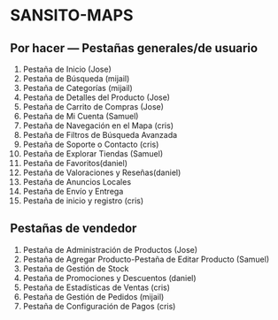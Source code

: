# SANSITO-MAPS

## Por hacer — Pestañas generales/de usuario
1. Pestaña de Inicio (Jose)
2. Pestaña de Búsqueda (mijail)
3. Pestaña de Categorías (mijail)
4. Pestaña de Detalles del Producto (Jose)
5. Pestaña de Carrito de Compras (Jose)
6. Pestaña de Mi Cuenta (Samuel)
7. Pestaña de Navegación en el Mapa (cris)
8. Pestaña de Filtros de Búsqueda Avanzada
9. Pestaña de Soporte o Contacto (cris)
10. Pestaña de Explorar Tiendas (Samuel)
12. Pestaña de Favoritos(daniel)
13. Pestaña de Valoraciones y Reseñas(daniel)
14. Pestaña de Anuncios Locales
15. Pestaña de Envío y Entrega
16. Pestaña de inicio y registro (cris)

## Pestañas de vendedor
1. Pestaña de Administración de Productos (Jose)
2. Pestaña de Agregar Producto-Pestaña de Editar Producto (Samuel)
4. Pestaña de Gestión de Stock
5. Pestaña de Promociones y Descuentos (daniel)
6. Pestaña de Estadísticas de Ventas (cris)
7. Pestaña de Gestión de Pedidos (mijail)
8. Pestaña de Configuración de Pagos (cris)


